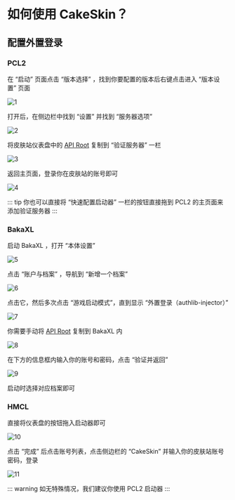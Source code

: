 # 如何使用 CakeSkin？

## 配置外置登录

### PCL2

在 “启动” 页面点击 “版本选择” ，找到你要配置的版本后右键点击进入 “版本设置” 页面

![1](/cakeskin/1.png)

打开后，在侧边栏中找到 “设置” 并找到 “服务器选项”

![2](/cakeskin/2.png)

将皮肤站仪表盘中的 [API Root](https://skin.cakemc.top/api/yggdrasil) 复制到 “验证服务器” 一栏

![3](/cakeskin/3.png)

返回主页面，登录你在皮肤站的账号即可

![4](/cakeskin/4.png)

::: tip
你也可以直接将 “快速配置启动器” 一栏的按钮直接拖到 PCL2 的主页面来添加验证服务器
:::

### BakaXL

启动 BakaXL ，打开 “本体设置” 

![5](/cakeskin/5.png)

点击 “账户与档案” ，导航到 “新增一个档案”

![6](/cakeskin/6.png)

点击它，然后多次点击 “游戏启动模式”，直到显示 “外置登录（authlib-injector）”

![7](/cakeskin/7.png)

你需要手动将 [API Root](https://skin.cakemc.top/api/yggdrasil) 复制到 BakaXL 内

![8](/cakeskin/8.png)

在下方的信息框内输入你的账号和密码，点击 “验证并返回”

![9](/cakeskin/9.png)

启动时选择对应档案即可

### HMCL

直接将仪表盘的按钮拖入启动器即可

![10](/cakeskin/10.png)

点击 “完成” 后点击账号列表，点击侧边栏的 “CakeSkin” 并输入你的皮肤站账号密码，登录

![11](/cakeskin/11.png)

::: warning
如无特殊情况，我们建议你使用 PCL2 启动器
:::